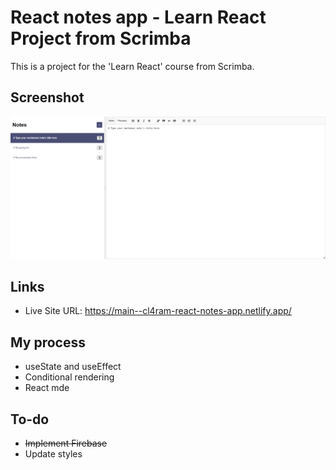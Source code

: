 # React notes app - Learn React Project from Scrimba

This is a project for the 'Learn React' course from Scrimba.

## Screenshot

![](./screenshot.png)

## Links

- Live Site URL: https://main--cl4ram-react-notes-app.netlify.app/

## My process

- useState and useEffect
- Conditional rendering
- React mde

## To-do

- ~~Implement Firebase~~
- Update styles
